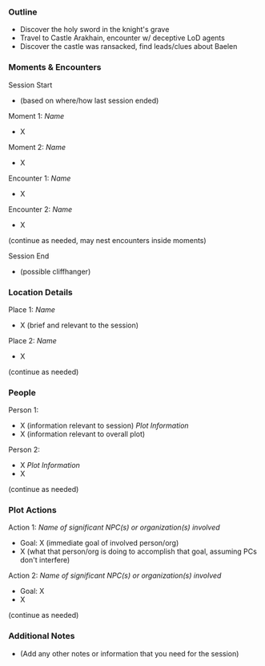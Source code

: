### Outline
- Discover the holy sword in the knight's grave
- Travel to Castle Arakhain, encounter w/ deceptive LoD agents
- Discover the castle was ransacked, find leads/clues about Baelen

### Moments & Encounters

Session Start
- (based on where/how last session ended)

Moment 1: *Name*
- X

Moment 2: *Name*
- X

Encounter 1: *Name*
- X

Encounter 2: *Name*
- X

(continue as needed, may nest encounters inside moments)

Session End
- (possible cliffhanger)

### Location Details

Place 1: *Name*
- X (brief and relevant to the session)

Place 2: *Name*
- X

(continue as needed)
### People

Person 1:
- X (information relevant to session)
*Plot Information*
- X (information relevant to overall plot)

Person 2:
- X
*Plot Information*
- X 

(continue as needed)
### Plot Actions

Action 1: *Name of significant NPC(s) or organization(s) involved*
- Goal: X (immediate goal of involved person/org)
- X (what that person/org is doing to accomplish that goal, assuming PCs don't interfere)

Action 2: *Name of significant NPC(s) or organization(s) involved*
- Goal: X
- X

(continue as needed)
### Additional Notes

- (Add any other notes or information that you need for the session)